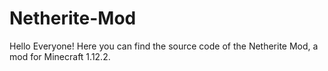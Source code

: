 # Netherite-Mod
Hello Everyone! Here you can find the source code of the Netherite Mod, a mod for Minecraft 1.12.2.
